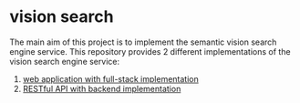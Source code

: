 # vision search

The main aim of this project is to implement the semantic vision search engine service.
This repository provides 2 different implementations of the vision search engine service:

1. [web application with full-stack implementation](./frontend)
2. [RESTful API with backend implementation](./backend/)
